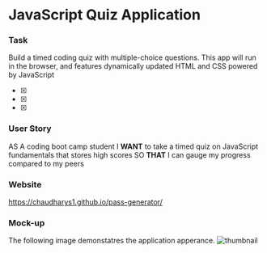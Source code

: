 # JavaScript Quiz Application

### Task

Build a timed coding quiz with multiple-choice questions. This app will run in the browser, and features dynamically updated HTML and CSS powered by JavaScript

- [x]
- [x]
- [x]

### User Story

AS A coding boot camp student
I **WANT** to take a timed quiz on JavaScript fundamentals that stores high scores
SO **THAT** I can gauge my progress compared to my peers

### Website

https://chaudharys1.github.io/pass-generator/

### Mock-up

The following image demonstatres the application apperance.
![thumbnail](https://user-images.githubusercontent.com/39867916/125209861-8d952900-e261-11eb-8889-e6eda32fdcde.jpg)
